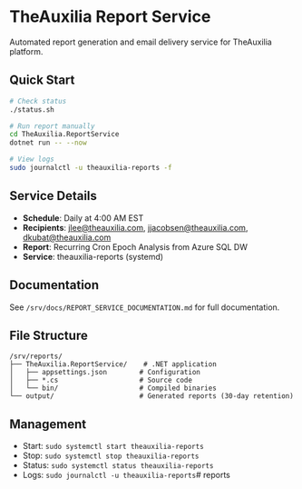 # TheAuxilia Report Service

Automated report generation and email delivery service for TheAuxilia platform.

## Quick Start

```bash
# Check status
./status.sh

# Run report manually
cd TheAuxilia.ReportService
dotnet run -- --now

# View logs
sudo journalctl -u theauxilia-reports -f
```

## Service Details

- **Schedule**: Daily at 4:00 AM EST
- **Recipients**: jlee@theauxilia.com, jjacobsen@theauxilia.com, dkubat@theauxilia.com
- **Report**: Recurring Cron Epoch Analysis from Azure SQL DW
- **Service**: theauxilia-reports (systemd)

## Documentation

See `/srv/docs/REPORT_SERVICE_DOCUMENTATION.md` for full documentation.

## File Structure

```
/srv/reports/
├── TheAuxilia.ReportService/    # .NET application
│   ├── appsettings.json        # Configuration
│   ├── *.cs                    # Source code
│   └── bin/                    # Compiled binaries
└── output/                     # Generated reports (30-day retention)
```

## Management

- Start: `sudo systemctl start theauxilia-reports`
- Stop: `sudo systemctl stop theauxilia-reports`
- Status: `sudo systemctl status theauxilia-reports`
- Logs: `sudo journalctl -u theauxilia-reports`# reports
